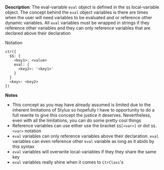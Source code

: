 __Description__: The eval-variable `eval` object is defined in the `$$` local-variable object. The concept behind the `eval` object variables is there are times when the user will need variables to be evaluated and or reference other dynamic variables. All `eval` variables must be wrapped in strings if they reference other variables and they can only reference variables that are declared above their declaration

Notation
```
ctr({
  $$: {
    <key1>: <value>
    eval: {
      <key2>: '<key1>'
    }
  }
  <key>: <key2>
})
```

__Notes__

- This concept as you may have already assumed is limited due to the inherent limitations of Stylus so hopefully I have to opportunity to do a full rewrite to give this concept the justice it deserves. Nevertheless, even with all the limitations, you can do some pretty cool things
- Reference variables can use either use the bracket `$$[<var>]` or dot `$$.<var>` notation
- `eval` variables can only reference variables above their declaration. `eval` variables can even reference other `eval` variable as long as it abids by this syntax
- `eval` variables will overwrite local-variables if they they share the same key
- `eval` variables really shine when it comes to `CtrClass`'s